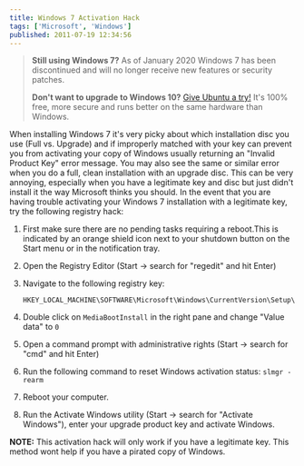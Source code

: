 ```yaml
---
title: Windows 7 Activation Hack
tags: ['Microsoft', 'Windows']
published: 2011-07-19 12:34:56
---
```


> **Still using Windows 7?** As of January 2020 Windows 7 has been discontinued
> and will no longer receive new features or security patches.
> 
> **Don't want to upgrade to Windows 10?** [Give Ubuntu a try!](https://ubuntu.com/download/desktop)
> It's 100% free, more secure and runs better on the same hardware than Windows.

<!-- excerpt -->
When installing Windows 7 it's very picky about which installation disc you use
(Full vs. Upgrade) and if improperly matched with your key can prevent you from
activating your copy of Windows usually returning an "Invalid Product Key" error
message. You may also see the same or similar error when you do a full, clean
installation with an upgrade disc. This can be very annoying, especially when
you have a legitimate key and disc but just didn't install it the way Microsoft
thinks you should. In the event that you are having trouble activating your
Windows 7 installation with a legitimate key, try the following registry hack:
<!-- endexcerpt -->

  1. First make sure there are no pending tasks requiring a reboot.This is
     indicated by an orange shield icon next to your shutdown button on the
     Start menu or in the notification tray.
  
  2. Open the Registry Editor (Start → search for "regedit" and hit Enter)

  3. Navigate to the following registry key:
     
         HKEY_LOCAL_MACHINE\SOFTWARE\Microsoft\Windows\CurrentVersion\Setup\OOBE

  4. Double click on `MediaBootInstall` in the right pane and change "Value data" to `0`

  5. Open a command prompt with administrative rights (Start → search for "cmd" and hit Enter)

  6. Run the following command to reset Windows activation status: `slmgr -rearm`

  7. Reboot your computer.

  8. Run the Activate Windows utility (Start → search for "Activate Windows"),
     enter your upgrade product key and activate Windows.

**NOTE:** This activation hack will only work if you have a legitimate key. This
method wont help if you have a pirated copy of Windows.
